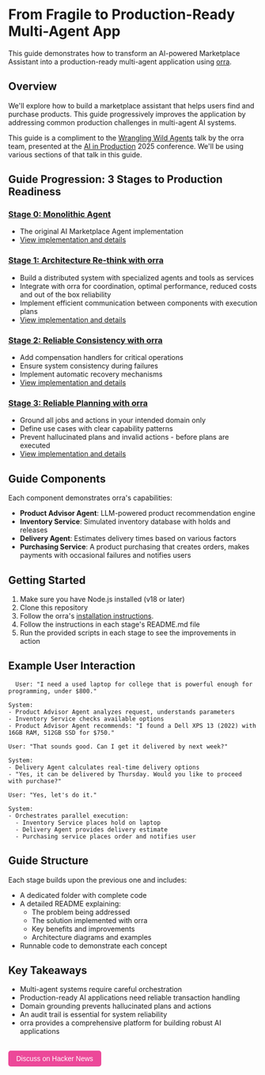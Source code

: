 # From Fragile to Production-Ready Multi-Agent App

This guide demonstrates how to transform an AI-powered Marketplace Assistant into a production-ready multi-agent application using [orra](https://github.com/orra-dev/orra).

## Overview

We'll explore how to build a marketplace assistant that helps users find and purchase products. This guide progressively improves the application by addressing common production challenges in multi-agent AI systems.

This guide is a compliment to the [Wrangling Wild Agents](https://docs.google.com/presentation/d/1hTegIOTg4tuzU2EJck_dkWYUqw9VsthHtKBmNNJJ1vI/edit?usp=sharing) talk by the orra team, presented at the [AI in Production](https://home.mlops.community/public/events/ai-in-production-2025?agenda_day=6786673a7e4e28747d4d90ec&agenda_track=6786673a7e4e28747d4d9100&agenda_stage=67873ebf7e4e28747d4e8c27&agenda_filter_view=stage&agenda_view=list) 2025 conference. We'll be using various sections of that talk in this guide.

## Guide Progression: 3 Stages to Production Readiness

### [Stage 0: Monolithic Agent](./monolithic-app)
- The original AI Marketplace Agent implementation
- [View implementation and details](./monolithic-app/README.md)

### [Stage 1: Architecture Re-think with orra](./stage1-architecture)
- Build a distributed system with specialized agents and tools as services
- Integrate with orra for coordination, optimal performance, reduced costs and out of the box reliability 
- Implement efficient communication between components with execution plans
- [View implementation and details](./stage1-architecture/README.md)

### [Stage 2: Reliable Consistency with orra](./stage2-consistency)
- Add compensation handlers for critical operations
- Ensure system consistency during failures
- Implement automatic recovery mechanisms
- [View implementation and details](./stage2-consistency/README.md)

### [Stage 3: Reliable Planning with orra](./stage3-grounding)
- Ground all jobs and actions in your intended domain only
- Define use cases with clear capability patterns
- Prevent hallucinated plans and invalid actions - before plans are executed
- [View implementation and details](./stage3-grounding/README.md)

## Guide Components

Each component demonstrates orra's capabilities:

- **Product Advisor Agent**: LLM-powered product recommendation engine
- **Inventory Service**: Simulated inventory database with holds and releases
- **Delivery Agent**: Estimates delivery times based on various factors
- **Purchasing Service**: A product purchasing that creates orders, makes payments with occasional failures and notifies users

## Getting Started

1. Make sure you have Node.js installed (v18 or later)
2. Clone this repository
3. Follow the orra's [installation instructions](https://github.com/orra-dev/orra?tab=readme-ov-file#installation).
4. Follow the instructions in each stage's README.md file
5. Run the provided scripts in each stage to see the improvements in action

## Example User Interaction

```
  User: "I need a used laptop for college that is powerful enough for programming, under $800."

System:
- Product Advisor Agent analyzes request, understands parameters
- Inventory Service checks available options
- Product Advisor Agent recommends: "I found a Dell XPS 13 (2022) with 16GB RAM, 512GB SSD for $750."

User: "That sounds good. Can I get it delivered by next week?"

System:
- Delivery Agent calculates real-time delivery options
- "Yes, it can be delivered by Thursday. Would you like to proceed with purchase?"

User: "Yes, let's do it."

System:
- Orchestrates parallel execution:
  - Inventory Service places hold on laptop
  - Delivery Agent provides delivery estimate
  - Purchasing service places order and notifies user
```

## Guide Structure

Each stage builds upon the previous one and includes:
- A dedicated folder with complete code
- A detailed README explaining:
    - The problem being addressed
    - The solution implemented with orra
    - Key benefits and improvements
    - Architecture diagrams and examples
- Runnable code to demonstrate each concept

## Key Takeaways

- Multi-agent systems require careful orchestration
- Production-ready AI applications need reliable transaction handling
- Domain grounding prevents hallucinated plans and actions
- An audit trail is essential for system reliability
- orra provides a comprehensive platform for building robust AI applications

<br/>
<a href="https://news.ycombinator.com/submitlink?u=[YOUR_URL]&t=[YOUR_TITLE]" style="display: inline-block; background-color: #EC4899; color: white; font-family: sans-serif; font-size: 14px; padding: 8px 16px; border-radius: 5px; text-decoration: none;">Discuss on Hacker News</a>
